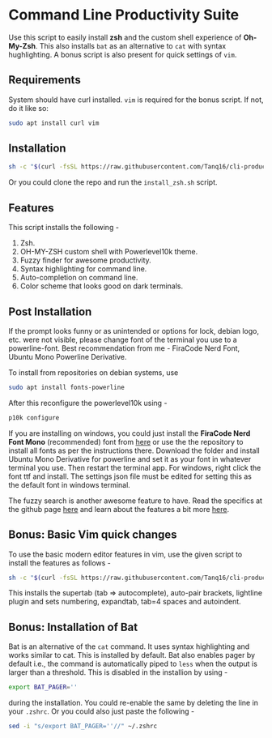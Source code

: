# Command Line Productivity Suite

Use this script to easily install **zsh** and the custom shell experience of **Oh-My-Zsh**. This also installs `bat` as an alternative to `cat` with syntax hughlighting. A bonus script is also present for quick settings of `vim`.

## Requirements

System should have curl installed. `vim` is required for the bonus script. If not, do it like so:
```bash
sudo apt install curl vim
```

## Installation
```bash
sh -c "$(curl -fsSL https://raw.githubusercontent.com/Tanq16/cli-productivity-suite/master/install_zsh.sh)"
```
Or you could clone the repo and run the `install_zsh.sh` script.

## Features
This script installs the following -
1. Zsh.
2. OH-MY-ZSH custom shell with Powerlevel10k theme.
3. Fuzzy finder for awesome productivity.
3. Syntax highlighting for command line.
4. Auto-completion on command line.
5. Color scheme that looks good on dark terminals.

## Post Installation
If the prompt looks funny or as unintended or options for lock, debian logo, etc. were not visible, please change font of the terminal you use to a powerline-font. Best recommendation from me - FiraCode Nerd Font, Ubuntu Mono Powerline Derivative.

To install from repositories on debian systems, use
```bash
sudo apt install fonts-powerline
```

After this reconfigure the powerlevel10k using -
```bash
p10k configure
```

If you are installing on windows, you could just install the **FiraCode Nerd Font Mono** (recommended) font from [here](https://github.com/ryanoasis/nerd-fonts/releases/download/v2.1.0/FiraCode.zip) or use the the repository to install all fonts as per the instructions there. Download the folder and install Ubuntu Mono Derivative for powerline and set it as your font in whatever terminal you use. Then restart the terminal app. For windows, right click the font ttf and install. The settings json file must be edited for setting this as the default font in windows terminal.

The fuzzy search is another awesome feature to have. Read the specifics at the github page [here](https://github.com/junegunn/fzf) and learn about the features a bit more [here](https://medium.com/better-programming/boost-your-command-line-productivity-with-fuzzy-finder-985aa162ba5d).

## Bonus: Basic Vim quick changes
To use the basic modern editor features in vim, use the given script to install the features as follows -
```bash
sh -c "$(curl -fsSL https://raw.githubusercontent.com/Tanq16/cli-productivity-suite/master/vim_improve.sh)"
```
This installs the supertab (tab => autocomplete), auto-pair brackets, lightline plugin and sets numbering, expandtab, tab=4 spaces and autoindent.

## Bonus: Installation of Bat
Bat is an alternative of the `cat` command. It uses syntax highlighting and works similar to cat. This is installed by default. Bat also enables pager by default i.e., the command is automatically piped to `less` when the output is larger than a threshold. This is disabled in the installion by using -
```bash
export BAT_PAGER=''
```
during the installation. You could re-enable the same by deleting the line in your `.zshrc`. Or you could also just paste the following -
```bash
sed -i "s/export BAT_PAGER=''//" ~/.zshrc
```
